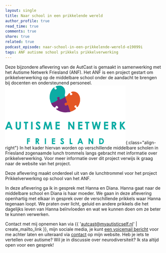 ```yaml
---
layout: single
title: Naar school in een prikkelende wereld
author_profile: true
read_time: true
comments: true
share: true
related: true
podcast_episode: naar-school-in-een-prikkelende-wereld-e19099i
tags: ANF autisme school prikkels prikkelverwerking
---
```

Deze bijzondere aflevering van de AutCast is gemaakt in samenwerking met het Autisme Netwerk Friesland (ANF). Het ANF is een project gestart om prikkelverwerking op de middelbare school onder de aandacht te brengen bij docenten en ondersteunend personeel. ![Logo ANF](/assets/img/afn-logo.png){:class="align-right"} In het kader hiervan worden op verschillende middelbare scholen in Friesland zogenaamde lunch trommels langs gebracht met informatie over prikkelverwerking. Voor meer informatie over dit project verwijs ik graag naar de website van het project.

Deze aflevering maakt onderdeel uit van de lunchtrommel voor het project Prikkelverwerking op school van het ANF.

In deze aflevering ga ik in gesprek met Hanna en Diana. Hanna gaat naar de middelbare school en Diana is haar moeder. We gaan in deze aflevering openhartig met elkaar in gesprek over de verschillende prikkels waar Hanna tegenaan loopt. We praten over licht, geluid en andere prikkels die het dagelijks leven van Hanna beïnvloeden en wat we kunnen doen om ze beter te kunnen verwerken.

Contact met mij opnemen kan via {{ 'autcast@myautisticself.nl' | create_mailto_link }}, mijn sociale media, je kunt [een voicemail bericht](https://anchor.fm/autcast/message) voor me achter laten en uiteraard via [contact](/contact) op mijn website. Heb je iets te vertellen over autisme? Wil je in discussie over neurodiversiteit? Ik sta altijd open voor een gesprek!

